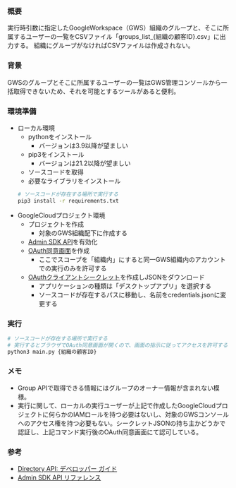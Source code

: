 ### 概要
実行時引数に指定したGoogleWorkspace（GWS）組織のグループと、そこに所属するユーザーの一覧をCSVファイル「groups_list_{組織の顧客ID}.csv」に出力する。
組織にグループがなければCSVファイルは作成されない。

### 背景
GWSのグループとそこに所属するユーザーの一覧はGWS管理コンソールから一括取得できないため、それを可能とするツールがあると便利。

### 環境準備
- ローカル環境
  - pythonをインストール
    - バージョンは3.9以降が望ましい
  - pip3をインストール
    - バージョンは21.2以降が望ましい
  - ソースコードを取得
  - 必要なライブラリをインストール
  ```sh
  # ソースコードが存在する場所で実行する
  pip3 install -r requirements.txt
  ```
- GoogleCloudプロジェクト環境
  - プロジェクトを作成
    - 対象のGWS組織配下に作成する
  - [Admin SDK API](https://console.cloud.google.com/apis/api/admin.googleapis.com/)を有効化
  - [OAuth同意画面](https://console.cloud.google.com/apis/credentials/consent?hl=ja)を作成
    - ここでスコープを「組織内」にすると同一GWS組織内のアカウントでの実行のみを許可する
  - [OAuthクライアントシークレット](https://console.cloud.google.com/apis/credentials?hl=ja)を作成しJSONをダウンロード
    - アプリケーションの種類は「デスクトップアプリ」を選択する
    - ソースコードが存在するパスに移動し、名前をcredentials.jsonに変更する

### 実行
```sh
# ソースコードが存在する場所で実行する
# 実行するとブラウザでOAuth同意画面が開くので、画面の指示に従ってアクセスを許可する
python3 main.py {組織の顧客ID}
```

### メモ
 - Group APIで取得できる情報にはグループのオーナー情報が含まれない模様。
 - 実行に関して、ローカルの実行ユーザーが上記で作成したGoogleCloudプロジェクトに何らかのIAMロールを持つ必要はないし、対象のGWSコンソールへのアクセス権を持つ必要もない。シークレットJSONの持ち主かどうかで認証し、上記コマンド実行後のOAuth同意画面にて認可している。

### 参考
- [Directory API: デベロッパー ガイド](https://developers.google.com/admin-sdk/directory/v1/guides/guides?hl=ja)
- [Admin SDK API リファレンス](https://developers.google.com/admin-sdk/reference-overview?hl=ja)